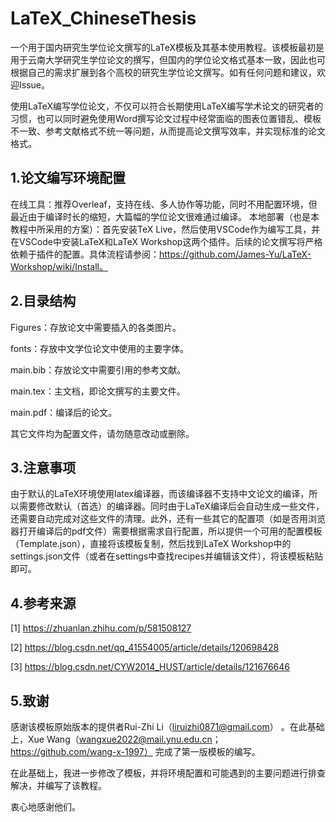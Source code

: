 # LaTeX_ChineseThesis
一个用于国内研究生学位论文撰写的LaTeX模板及其基本使用教程。该模板最初是用于云南大学研究生学位论文的撰写，但国内的学位论文格式基本一致，因此也可根据自己的需求扩展到各个高校的研究生学位论文撰写。如有任何问题和建议，欢迎Issue。

使用LaTeX编写学位论文，不仅可以符合长期使用LaTeX编写学术论文的研究者的习惯，也可以同时避免使用Word撰写论文过程中经常面临的图表位置错乱、模板不一致、参考文献格式不统一等问题，从而提高论文撰写效率，并实现标准的论文格式。
## 1.论文编写环境配置
在线工具：推荐Overleaf，支持在线、多人协作等功能，同时不用配置环境，但最近由于编译时长的缩短，大篇幅的学位论文很难通过编译。
本地部署（也是本教程中所采用的方案）：首先安装TeX Live，然后使用VSCode作为编写工具，并在VSCode中安装LaTeX和LaTeX Workshop这两个插件。后续的论文撰写将严格依赖于插件的配置。具体流程请参阅：https://github.com/James-Yu/LaTeX-Workshop/wiki/Install。

## 2.目录结构
Figures：存放论文中需要插入的各类图片。

fonts：存放中文学位论文中使用的主要字体。

main.bib：存放论文中需要引用的参考文献。

main.tex：主文档，即论文撰写的主要文件。

main.pdf：编译后的论文。

其它文件均为配置文件，请勿随意改动或删除。

## 3.注意事项
由于默认的LaTeX环境使用latex编译器，而该编译器不支持中文论文的编译，所以需要修改默认（首选）的编译器。同时由于LaTeX编译后会自动生成一些文件，还需要自动完成对这些文件的清理。此外，还有一些其它的配置项（如是否用浏览器打开编译后的pdf文件）需要根据需求自行配置，所以提供一个可用的配置模板（Template.json），直接将该模板复制，然后找到LaTeX Workshop中的settings.json文件（或者在settings中查找recipes并编辑该文件），将该模板粘贴即可。

## 4.参考来源
[1] https://zhuanlan.zhihu.com/p/581508127

[2] https://blog.csdn.net/qq_41554005/article/details/120698428

[3] https://blog.csdn.net/CYW2014_HUST/article/details/121676646

## 5.致谢
感谢该模板原始版本的提供者Rui-Zhi Li（liruizhi0871@gmail.com）
。在此基础上，Xue Wang（wangxue2022@mail.ynu.edu.cn；https://github.com/wang-x-1997）
完成了第一版模板的编写。

在此基础上，我进一步修改了模板，并将环境配置和可能遇到的主要问题进行排查解决，并编写了该教程。

衷心地感谢他们。
